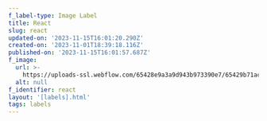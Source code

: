 ```yaml
---
f_label-type: Image Label
title: React
slug: react
updated-on: '2023-11-15T16:01:20.290Z'
created-on: '2023-11-01T18:39:18.116Z'
published-on: '2023-11-15T16:01:57.687Z'
f_image:
  url: >-
    https://uploads-ssl.webflow.com/65428e9a3a9d943b973390e7/65429b71ac0f918a80d8e647_react-logo.svg
  alt: null
f_identifier: react
layout: '[labels].html'
tags: labels
---
```



